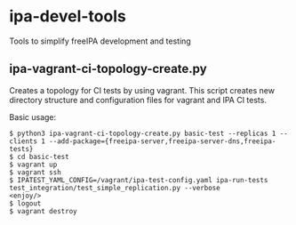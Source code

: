 # ipa-devel-tools
Tools to simplify freeIPA development and testing

## ipa-vagrant-ci-topology-create.py
Creates a topology for CI tests by using vagrant.
This script creates new directory structure and configuration files for vagrant and IPA CI tests.

Basic usage:

```
$ python3 ipa-vagrant-ci-topology-create.py basic-test --replicas 1 --clients 1 --add-package={freeipa-server,freeipa-server-dns,freeipa-tests}
$ cd basic-test
$ vagrant up
$ vagrant ssh
$ IPATEST_YAML_CONFIG=/vagrant/ipa-test-config.yaml ipa-run-tests test_integration/test_simple_replication.py --verbose
<enjoy/>
$ logout
$ vagrant destroy
```
